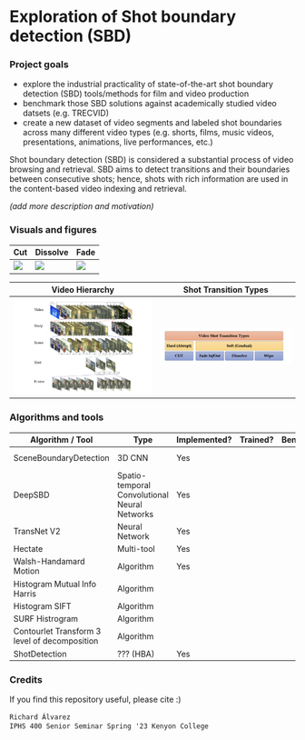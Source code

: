 # Exploration of Shot boundary detection (SBD) 

### Project goals
- explore the industrial practicality of state-of-the-art shot boundary detection (SBD) tools/methods for film and video production
- benchmark those SBD solutions against academically studied video datsets (e.g. TRECVID)
- create a new dataset of video segments and labeled shot boundaries across many different video types (e.g. shorts, films, music videos, presentations, animations, live performances, etc.)

Shot boundary detection (SBD) is considered a substantial process of video browsing and retrieval. SBD aims to detect transitions and their boundaries between consecutive shots; hence, shots with rich information are used in the content-based video indexing and retrieval.

<i>(add more description and motivation)</i>

### Visuals and figures

| Cut | Dissolve | Fade |
|-----|----------|------|
|![](https://videoprocessing.ai/assets/img/benchmarks/sbd/cut.gif)|![](https://videoprocessing.ai/assets/img/benchmarks/sbd/diss.gif)|![](https://videoprocessing.ai/assets/img/benchmarks/sbd/fade.gif)|

Video Hierarchy            |  Shot Transition Types
:-------------------------:|:-------------------------:
![](https://github.com/raulduk3/sbd-experiments/blob/main/figs/downloaded/fig1?raw=true//user-images.githubusercontent.com/25423296/163456779-a8556205-d0a5-45e2-ac17-42d089e3c3f8.png)  |  ![](https://github.com/raulduk3/sbd-experiments/blob/main/figs/downloaded/fig2?raw=true)

### Algorithms and tools

|Algorithm / Tool                             |Type                                         |Implemented?|Trained?|Benchmarked?|Link                                                |
|---------------------------------------------|---------------------------------------------|------------|--------|------------|----------------------------------------------------|
|SceneBoundaryDetection                       |3D CNN                                       |Yes         |        |            |https://github.com/abramjos/Scene-boundary-detection|
|DeepSBD                                      |Spatio-temporal Convolutional Neural Networks|Yes         |        |            |https://github.com/melgharib/DSBD                   |
|TransNet V2                                  |Neural Network                               |Yes         |        |            |https://github.com/soCzech/TransNetV2               |
|Hectate                                      |Multi-tool                                   |Yes         |        |            |https://github.com/yahoo/hecate                     |
|Walsh-Handamard Motion                       |Algorithm                                    |Yes         |        |            |https://github.com/bvssvni/fwht                     |
|Histogram Mutual Info Harris                 |Algorithm                                    |            |        |            |                                                    |
|Histogram SIFT                               |Algorithm                                    |            |        |            |                                                    |
|SURF Histrogram                              |Algorithm                                    |            |        |            |                                                    |
|Contourlet Transform 3 level of decomposition|Algorithm                                    |            |        |            |                                                    |
|ShotDetection                                |??? (HBA)                                    |Yes         |        |            |https://github.com/yasinyildirim/ShotDetection      |

### Credits
If you find this repository useful, please cite :)
```
Richard Álvarez
IPHS 400 Senior Seminar Spring '23 Kenyon College
```
